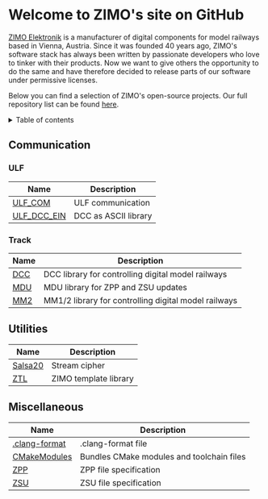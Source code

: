 # Welcome to ZIMO's site on GitHub

[ZIMO Elektronik](http://zimo.at) is a manufacturer of digital components for model railways based in Vienna, Austria. Since it was founded 40 years ago, ZIMO's software stack has always been written by passionate developers who love to tinker with their products. Now we want to give others the opportunity to do the same and have therefore decided to release parts of our software under permissive licenses.

Below you can find a selection of ZIMO's open-source projects. Our full repository list can be found [here](https://github.com/orgs/ZIMO-Elektronik/repositories).

<details>
  <summary>Table of contents</summary>
  <ol>
    <li><a href="#communication">Communication</a></li>
      <ul>
        <li><a href="#serial--usb">Serial / USB</a></li>
        <li><a href="#track">Track</a></li>
      </ul>
    <li><a href="#utilities">Utilities</a></li>
    <li><a href="#miscellaneous">Miscellaneous</a></li>
  </ol>
</details>

## Communication
### ULF
| Name                                                          | Description          |
| ------------------------------------------------------------- | -------------------- |
| [ULF_COM](https://github.com/ZIMO-Elektronik/ULF_COM)         | ULF communication    |
| [ULF_DCC_EIN](https://github.com/ZIMO-Elektronik/ULF_DCC_EIN) | DCC as ASCII library |

### Track
| Name                                          | Description                                          |
| --------------------------------------------- | ---------------------------------------------------- |
| [DCC](https://github.com/ZIMO-Elektronik/DCC) | DCC library for controlling digital model railways   |
| [MDU](https://github.com/ZIMO-Elektronik/MDU) | MDU library for ZPP and ZSU updates                  |
| [MM2](https://github.com/ZIMO-Elektronik/MM2) | MM1/2 library for controlling digital model railways |

## Utilities
| Name                                                  | Description           |
| ----------------------------------------------------- | --------------------- |
| [Salsa20](https://github.com/ZIMO-Elektronik/Salsa20) | Stream cipher         |
| [ZTL](https://github.com/ZIMO-Elektronik/ZTL)         | ZIMO template library |

## Miscellaneous
| Name                                                              | Description                               |
| ----------------------------------------------------------------- | ----------------------------------------- |
| [.clang-format](https://github.com/ZIMO-Elektronik/.clang-format) | .clang-format file                        |
| [CMakeModules](https://github.com/ZIMO-Elektronik/CMakeModules)   | Bundles CMake modules and toolchain files |
| [ZPP](https://github.com/ZIMO-Elektronik/ZPP)                     | ZPP file specification                    |
| [ZSU](https://github.com/ZIMO-Elektronik/ZSU)                     | ZSU file specification                    |
